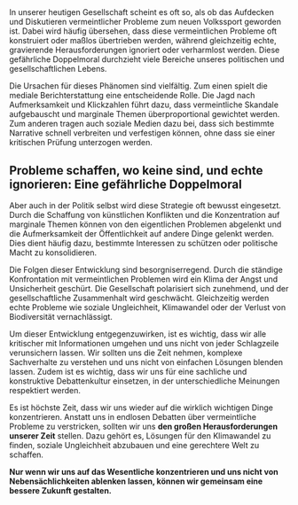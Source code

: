 ## 

In unserer heutigen Gesellschaft scheint es oft so, als ob das Aufdecken und Diskutieren vermeintlicher Probleme zum neuen Volkssport geworden ist. Dabei wird häufig übersehen, dass diese vermeintlichen Probleme oft konstruiert oder maßlos übertrieben werden, während gleichzeitig echte, gravierende Herausforderungen ignoriert oder verharmlost werden. Diese gefährliche Doppelmoral durchzieht viele Bereiche unseres politischen und gesellschaftlichen Lebens.

Die Ursachen für dieses Phänomen sind vielfältig. Zum einen spielt die mediale Berichterstattung eine entscheidende Rolle. Die Jagd nach Aufmerksamkeit und Klickzahlen führt dazu, dass vermeintliche Skandale aufgebauscht und marginale Themen überproportional gewichtet werden. Zum anderen tragen auch soziale Medien dazu bei, dass sich bestimmte Narrative schnell verbreiten und verfestigen können, ohne dass sie einer kritischen Prüfung unterzogen werden.

## Probleme schaffen, wo keine sind, und echte ignorieren: Eine gefährliche Doppelmoral

Aber auch in der Politik selbst wird diese Strategie oft bewusst eingesetzt. Durch die Schaffung von künstlichen Konflikten und die Konzentration auf marginale Themen können von den eigentlichen Problemen abgelenkt und die Aufmerksamkeit der Öffentlichkeit auf andere Dinge gelenkt werden. Dies dient häufig dazu, bestimmte Interessen zu schützen oder politische Macht zu konsolidieren.

Die Folgen dieser Entwicklung sind besorgniserregend. Durch die ständige Konfrontation mit vermeintlichen Problemen wird ein Klima der Angst und Unsicherheit geschürt. Die Gesellschaft polarisiert sich zunehmend, und der gesellschaftliche Zusammenhalt wird geschwächt. Gleichzeitig werden echte Probleme wie soziale Ungleichheit, Klimawandel oder der Verlust von Biodiversität vernachlässigt.

Um dieser Entwicklung entgegenzuwirken, ist es wichtig, dass wir alle kritischer mit Informationen umgehen und uns nicht von jeder Schlagzeile verunsichern lassen. Wir sollten uns die Zeit nehmen, komplexe Sachverhalte zu verstehen und uns nicht von einfachen Lösungen blenden lassen. Zudem ist es wichtig, dass wir uns für eine sachliche und konstruktive Debattenkultur einsetzen, in der unterschiedliche Meinungen respektiert werden.

Es ist höchste Zeit, dass wir uns wieder auf die wirklich wichtigen Dinge konzentrieren. Anstatt uns in endlosen Debatten über vermeintliche Probleme zu verstricken, sollten wir uns **den großen Herausforderungen unserer Zeit** stellen. Dazu gehört es, Lösungen für den Klimawandel zu finden, soziale Ungleichheit abzubauen und eine gerechtere Welt zu schaffen.

**Nur wenn wir uns auf das Wesentliche konzentrieren und uns nicht von Nebensächlichkeiten ablenken lassen, können wir gemeinsam eine bessere Zukunft gestalten.**